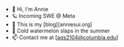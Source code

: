 - 👋 Hi, I'm Annie 
- 🪐 Incoming SWE @ Meta
- 💭 This is my [blog][anniesui.org] 
- 🍉 Cold watermelon slaps in the summer 
- 📫 Contact me at [aqs2104@columbia.edu]

<!--
**breadou-sui/breadou-sui** is a ✨ _special_ ✨ repository because its `README.md` (this file) appears on your GitHub profile.

Here are some ideas to get you started:

- 🔭 I’m currently working on ...
- 🌱 I’m currently learning ...
- 👯 I’m looking to collaborate on ...
- 🤔 I’m looking for help with ...
- 💬 Ask me about ...
- 📫 How to reach me: ...
- 😄 Pronouns: ...
- ⚡ Fun fact: ...
-->
